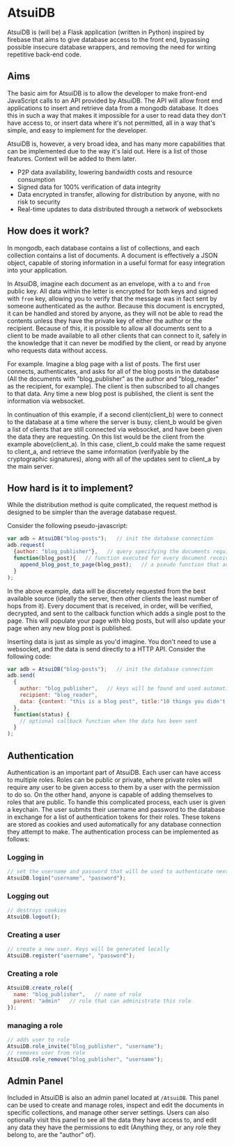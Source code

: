 # AtsuiDB
AtsuiDB is (will be) a Flask application (written in Python) inspired by firebase that aims to give database access to the front end, bypassing possible insecure database wrappers, and removing the need for writing repetitive back-end code.

Aims
----
The basic aim for AtsuiDB is to allow the developer to make front-end JavaScript calls to an API provided by AtsuiDB. The API will allow front end applications to insert and retrieve data from a mongodb database. It does this in such a way that makes it impossible for a user to read data they don't have access to, or insert data where it's not permitted, all in a way that's simple, and easy to implement for the developer.

AtsuiDB is, however, a very broad idea, and has many more capabilities that can be implemented due to the way it's laid out. Here is a list of those features. Context will be added to them later.

- P2P data availability, lowering bandwidth costs and resource consumption
- Signed data for 100% verification of data integrity
- Data encrypted in transfer, allowing for distribution by anyone, with no risk to security
- Real-time updates to data distributed through a network of websockets

How does it work?
-----------------
In mongodb, each database contains a list of collections, and each collection contains a list of documents. A document is effectively a JSON object, capable of storing information in a useful format for easy integration into your application.

In AtsuiDB, imagine each document as an envelope, with a `to` and `from` public key. All data within the letter is encrypted for both keys and signed with `from` key, allowing you to verify that the message was in fact sent by someone authenticated as the author. Because this document is encrypted, it can be handled and stored by anyone, as they will not be able to read the contents unless they have the private key of either the author or the recipient. Because of this, it is possible to allow all documents sent to a client to be made available to all other clients that can connect to it, safely in the knowledge that it can never be modified by the client, or read by anyone who requests data without access.

For example. Imagine a blog page with a list of posts. The first user connects, authenticates, and asks for all of the blog posts in the database (All the documents with "blog_publisher" as the author and "blog_reader" as the recipient, for example). The client is then subscribed to all changes to that data. Any time a new blog post is published, the client is sent the information via websocket.

In continuation of this example, if a second client(client_b) were to connect to the database at a time where the server is busy, client_b would be given a list of clients that are still connected via websocket, and have been given the data they are requesting. On this list would be the client from the example above(client_a). In this case, client_b could make the same request to client_a, and retrieve the same information (verifyable by the cryptographic signatures), along with all of the updates sent to client_a by the main server.

How hard is it to implement?
----------------------------
While the distribution method is quite complicated, the request method is designed to be simpler than the average database request.

Consider the following pseudo-javascript:
```javascript
var adb = AtsuiDB("blog-posts");   // init the database connection
adb.request(
  {author: "blog_publisher"},   // query specifying the documents required
  function(blog_post){   // function executed for every document received
    append_blog_post_to_page(blog_post);   // a pseudo function that adds posts to the page
  }
);
```
In the above example, data will be discretely requested from the best available source (ideally the server, then other clients the least number of hops from it). Every document that is received, in order, will be verified, decrypted, and sent to the callback function which adds a single post to the page. This will populate your page with blog posts, but will also update your page when any new blog post is published.

Inserting data is just as simple as you'd imagine. You don't need to use a websocket, and the data is send directly to a HTTP API. Consider the following code:
```javascript
var adb = AtsuiDB("blog-posts");   // init the database connection
adb.send(
  {
    author: "blog_publisher",   // keys will be found and used automatically
    recipient: "blog_reader",
    data: {content: "this is a blog post", title:"10 things you didn't know about database connection"}
  },
  function(status) {
    // optional callback function when the data has been sent
  }
);
```

Authentication
--------------
Authentication is an important part of AtsuiDB. Each user can have access to multiple roles. Roles can be public or private, where private roles will require any user to be given access to them by a user with the permission to do so. On the other hand, anyone is capable of adding themselves to roles that are public. To handle this complicated process, each user is given a keychain. The user submits their username and password to the database in exchange for a list of authentication tokens for their roles. These tokens are stored as cookies and used automatically for any database connection they attempt to make. The authentication process can be implemented as follows:

### Logging in
```javascript
// set the username and password that will be used to authenticate next request
AtsuiDB.login("username", "password");
```

### Logging out
```javascript
// destroys cookies
AtsuiDB.logout();
```

### Creating a user
```javascript
// create a new user. Keys will be generated locally
AtsuiDB.register("username", "password");
```

### Creating a role
```javascript
AtsuiDB.create_role({
  name: "blog_publisher",   // name of role
  parent: "admin"   // role that can administrate this role
});
```

### managing a role
```javascript
// adds user to role
AtsuiDB.role_invite("blog_publisher", "username");
// removes user from role
AtsuiDB.role_remove("blog_publisher", "username");
```

Admin Panel
-----------
Included in AtsuiDB is also an admin panel located at `/AtsuiDB`. This panel can be used to create and manage roles, inspect and edit the documents in specific collections, and manage other server settings. Users can also optionally visit this panel to see all the data they have access to, and edit any data they have the permissions to edit (Anything they, or any role they belong to, are the "author" of).
